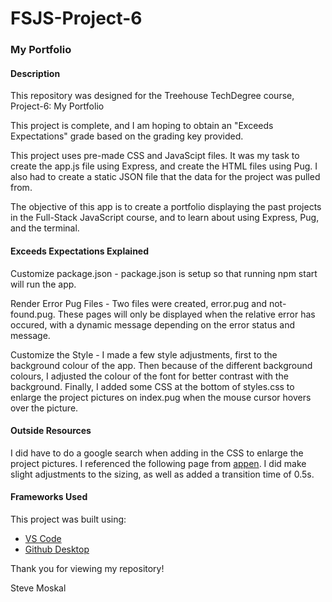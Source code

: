 # FSJS-Project-6
### My Portfolio

 
#### Description

  This repository was designed for the Treehouse TechDegree course, Project-6: My Portfolio

  This project is complete, and I am hoping to obtain an "Exceeds Expectations" grade based on the grading key provided.

  This project uses pre-made CSS and JavaScipt files. It was my task to create the app.js file using Express, and create the HTML files using Pug. I also had to create a static JSON file that the data for the project was pulled from. 

  The objective of this app is to create a portfolio displaying the past projects in the Full-Stack JavaScript course, and to learn about using Express, Pug, and the terminal. 

#### Exceeds Expectations Explained

 Customize package.json - 
 package.json is setup so that running npm start will run the app.

 Render Error Pug Files - 
 Two files were created, error.pug and not-found.pug. These pages will only be displayed when the relative error has occured, with a dynamic message depending on the error status and message.

 Customize the Style - 
 I made a few style adjustments, first to the background colour of the app. Then because of the different background colours, I adjusted the colour of the font for better contrast with the background. Finally, I added some CSS at the  bottom of styles.css to enlarge the project pictures on index.pug when the mouse cursor hovers over the picture.

#### Outside Resources

 I did have to do a google search when adding in the CSS to enlarge the project pictures. I referenced the following page from [appen](https://success.appen.com/hc/en-us/articles/202703155-CSS-Guide-to-Enlarge-Images-on-Hover). I did make slight adjustments to the sizing, as well as added a transition time of 0.5s.

#### Frameworks Used

 This project was built using:
   - [VS Code](https://code.visualstudio.com)
   - [Github Desktop](https://desktop.github.com)

 Thank you for viewing my repository!

 Steve Moskal